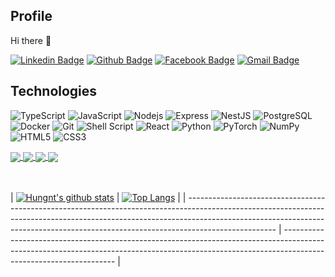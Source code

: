 ## Profile 

Hi there 👋

[![Linkedin Badge](https://img.shields.io/badge/-Linkedin-white?style=flat-square&logo=linkedin&logoColor=blue&link=https://www.linkedin.com/in/hunglhp1998)](https://www.linkedin.com/in/hunglhp1998)
[![Github Badge](https://img.shields.io/badge/-Github-AAAAAA?style=flat-square&logo=github&logoColor=white&link=https://github.com/kiyoshitaro)](https://github.com/kiyoshitaro)
[![Facebook Badge](https://img.shields.io/badge/-Facebook-0066FF?style=flat-square&logo=facebook&logoColor=white&link=https://www.facebook.com/hunglhp1998/)](https://www.facebook.com/hunglhp1998/)
[![Gmail Badge](https://img.shields.io/badge/-Gmail-c14438?style=flat-square&logo=Gmail&logoColor=white&link=mailto:hunglhp1998@gmail.com)](mailto:hunglhp1998@gmail.com)
<!--  [![Leetcode Badge](https://img.shields.io/badge/-Leetcode-FF6600?style=flat-square&logo=leetcode&logoColor=white&link=https://leetcode.com/hunglhp1998)](https://leetcode.com/hunglhp1998) -->

## Technologies

![TypeScript](https://img.shields.io/badge/-TypeScript-black?style=flat-square&logo=typescript)
![JavaScript](https://img.shields.io/badge/-JavaScript-black?style=flat-square&logo=javascript)
![Nodejs](https://img.shields.io/badge/-Node.js-FFFF33?style=flat-square&logo=Node.js)
![Express](https://img.shields.io/badge/-Express.js-black?style=flat-square&logo=express)
![NestJS](https://img.shields.io/badge/nestjs-%23E0234E.svg?style=flat-square&logo=nestjs&logoColor=white)
![PostgreSQL](https://img.shields.io/badge/-PostgreSQL-336791?style=flat-square&logo=postgresql)
![Docker](https://img.shields.io/badge/-Docker-0000BB?style=flat-square&logo=docker)
![Git](https://img.shields.io/badge/-Git-996600?style=flat-square&logo=git)
![Shell Script](https://img.shields.io/badge/shell_script-%23121011.svg?style=flat-square&logo=gnu-bash&logoColor=white)
![React](https://img.shields.io/badge/-React-CC0000?style=flat-square&logo=react)
![Python](https://img.shields.io/badge/python-3670A0?style=flat-square&logo=python&logoColor=ffdd54)
![PyTorch](https://img.shields.io/badge/PyTorch-%23EE4C2C.svg?style=flat-square&logo=PyTorch&logoColor=white)
![NumPy](https://img.shields.io/badge/numpy-%23013243.svg?style=flat-square&logo=numpy&logoColor=white)
![HTML5](https://img.shields.io/badge/-HTML5-E34F26?style=flat-square&logo=html5&logoColor=white)
![CSS3](https://img.shields.io/badge/-CSS3-1572B6?style=flat-square&logo=css3)

<!-- <a href="https://app.daily.dev/kiyoshitaro"><img src="https://api.daily.dev/devcards/54e2998a11ac4c028468def6a1d64bda.png?r=rzx" width="400" alt="Nguyễn Tuấn Hưng's Dev Card"/></a>
 -->
<a href="https://github.com/kiyoshitaro/web_flask/">
  <!-- Change the `github-readme-stats.anuraghazra1.vercel.app` to `github-readme-stats.vercel.app`  -->
  <img align="center" src="https://github-readme-stats.anuraghazra1.vercel.app/api/pin/?username=kiyoshitaro&repo=web_flask&theme=gruvbox" />
</a>
<a href="https://github.com/kiyoshitaro/polyp_segmentation/">
  <!-- Change the `github-readme-stats.anuraghazra1.vercel.app` to `github-readme-stats.vercel.app`  -->
  <img align="center" src="https://github-readme-stats.anuraghazra1.vercel.app/api/pin/?username=kiyoshitaro&repo=polyp_segmentation&theme=gruvbox" />
</a>
<a href="https://github.com/kiyoshitaro/taro_ai_tf_template/">
  <!-- Change the `github-readme-stats.anuraghazra1.vercel.app` to `github-readme-stats.vercel.app`  -->
  <img align="center" src="https://github-readme-stats.anuraghazra1.vercel.app/api/pin/?username=kiyoshitaro&repo=taro_ai_tf_template&theme=gruvbox" />
</a>
<a href="https://github.com/kiyoshitaro/kaggle_model_sample/">
  <!-- Change the `github-readme-stats.anuraghazra1.vercel.app` to `github-readme-stats.vercel.app`  -->
  <img align="center" src="https://github-readme-stats.anuraghazra1.vercel.app/api/pin/?username=kiyoshitaro&repo=kaggle_model_sample&theme=gruvbox" />
</a>

 <br /> <br />
| [![Hungnt's github stats](https://github-readme-stats.vercel.app/api?username=kiyoshitaro&theme=gruvbox&show_icons=true)](https://github.com/kiyoshitaro/kiyoshitaro) | [![Top Langs](https://github-readme-stats.vercel.app/api/top-langs/?username=kiyoshitaro&hide=cmake,makefile&langs_count=8&layout=compact)](https://github.com/kiyoshitaro/kiyoshitaro) |
| ---------------------------------------------------------------------------------------------------------------------------------------------------------------------------------------------------------------------------------------------------------------- | ------------------------------------------------------------------------------------------------------------------------------------------------------------------------------------------------ |

